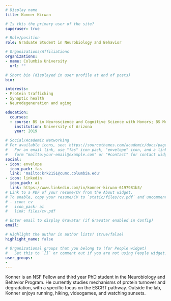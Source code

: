 ```yaml
---
# Display name
title: Konner Kirwan 

# Is this the primary user of the site?
superuser: true

# Role/position
role: Graduate Student in Neurobiology and Behavior

# Organizations/Affiliations
organizations:
- name: Columbia University
  url: ""

# Short bio (displayed in user profile at end of posts)
bio: 

interests:
- Protein trafficking
- Synaptic health
- Neurodegeneration and aging

education:
  courses:
  - course: BS in Neuroscience and Cognitive Science with Honors; BS Molecular and Cellular Biology
    institution: University of Arizona
    year: 2019

# Social/Academic Networking
# For available icons, see: https://sourcethemes.com/academic/docs/page-builder/#icons
#   For an email link, use "fas" icon pack, "envelope" icon, and a link in the
#   form "mailto:your-email@example.com" or "#contact" for contact widget.
social:
- icon: envelope
  icon_pack: fas
  link: 'mailto:krk2151@cumc.columbia.edu'
- icon: linkedin
  icon_pack: ai
  link: https://www.linkedin.com/in/konner-kirwan-6197981b3/
# Link to a PDF of your resume/CV from the About widget.
# To enable, copy your resume/CV to `static/files/cv.pdf` and uncomment the lines below.
# - icon: cv
#   icon_pack: ai
#   link: files/cv.pdf

# Enter email to display Gravatar (if Gravatar enabled in Config)
email: 

# Highlight the author in author lists? (true/false)
highlight_name: false

# Organizational groups that you belong to (for People widget)
#   Set this to `[]` or comment out if you are not using People widget.
user_groups:
- 
---
```


Konner is an NSF Fellow and third year PhD student in the Neurobiology and Behavior Program. He currently studies mechanisms of protein turnover and degradation, with a specific focus on the ESCRT pathway. Outside the lab, Konner enjoys running, hiking,  videogames, and watching sunsets.
